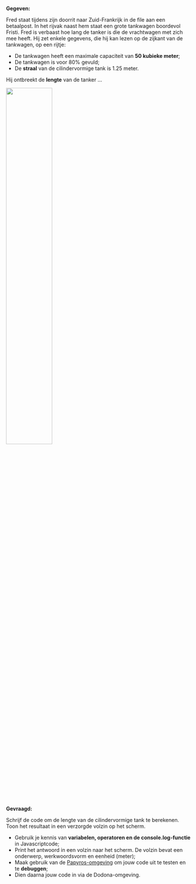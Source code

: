**Gegeven:**

Fred staat tijdens zijn doorrit naar Zuid-Frankrijk in de file aan een betaalpost. In het rijvak naast hem staat een grote tankwagen boordevol Fristi. 
Fred is verbaast hoe lang de tanker is die de vrachtwagen met zich mee heeft. 
Hij zet enkele gegevens, die hij kan lezen op de zijkant van de tankwagen, op een rijtje: 

* De tankwagen heeft een maximale capaciteit van **50 kubieke meter**;
* De tankwagen is voor 80% gevuld;
* De **straal** van de cilindervormige tank is 1.25 meter. 

Hij ontbreekt de **lengte** van de tanker ... 

<img src="https://www.foodindustry.be/wp-content/uploads/2022/02/WIKI-Friesland-Campina.png" width="50%"/>


**Gevraagd:**

Schrijf de code om de lengte van de cilindervormige tank te berekenen. Toon het resultaat in een verzorgde volzin op het scherm. 

* Gebruik je kennis van **variabelen, operatoren en de console.log-functie** in Javascriptcode;
* Print het antwoord in een volzin naar het scherm. De volzin bevat een onderwerp, werkwoordsvorm en eenheid (meter); 
* Maak gebruik van de [Papyros-omgeving](https://papyros.dodona.be/?locale=nl&language=JavaScript) om jouw code uit te testen en te **debuggen**; 
* Dien daarna jouw code in via de Dodona-omgeving. 

